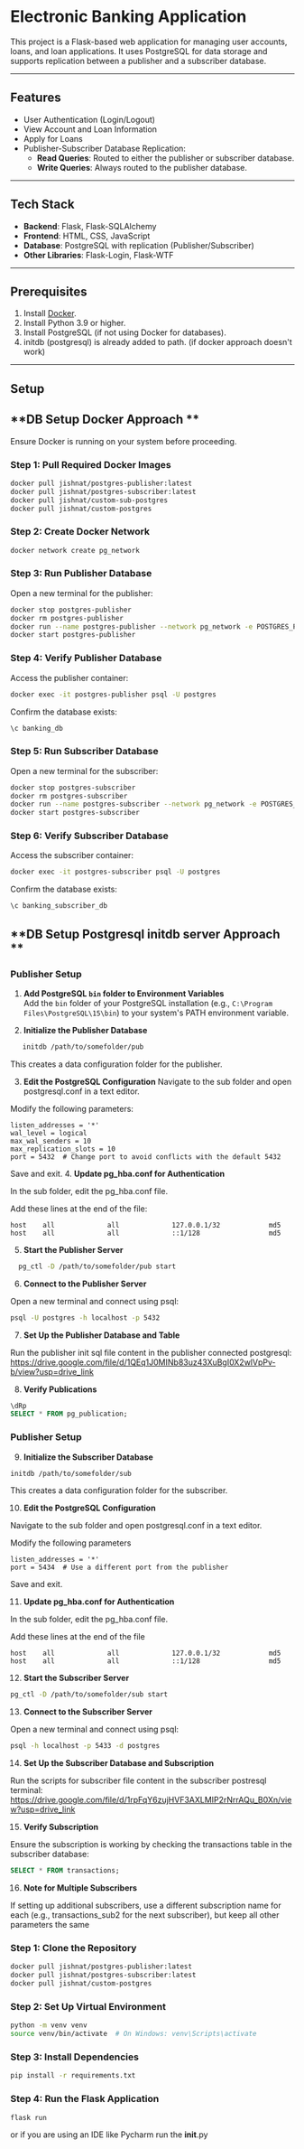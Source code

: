 # **Electronic Banking Application**

This project is a Flask-based web application for managing user accounts, loans, and loan applications. It uses PostgreSQL for data storage and supports replication between a publisher and a subscriber database.

---

## **Features**
- User Authentication (Login/Logout)
- View Account and Loan Information
- Apply for Loans
- Publisher-Subscriber Database Replication:
  - **Read Queries**: Routed to either the publisher or subscriber database.
  - **Write Queries**: Always routed to the publisher database.

---

## **Tech Stack**
- **Backend**: Flask, Flask-SQLAlchemy  
- **Frontend**: HTML, CSS, JavaScript  
- **Database**: PostgreSQL with replication (Publisher/Subscriber)  
- **Other Libraries**: Flask-Login, Flask-WTF  

---

## **Prerequisites**
1. Install [Docker](https://docs.docker.com/get-docker/).
2. Install Python 3.9 or higher.
3. Install PostgreSQL (if not using Docker for databases).
4. initdb (postgresql) is already added to path. (if docker approach doesn't work)

---

## **Setup**

## **DB Setup Docker Approach **
Ensure Docker is running on your system before proceeding.
### **Step 1: Pull Required Docker Images**
```bash
docker pull jishnat/postgres-publisher:latest
docker pull jishnat/postgres-subscriber:latest
docker pull jishnat/custom-sub-postgres
docker pull jishnat/custom-postgres

```
### **Step 2: Create Docker Network**
```bash
docker network create pg_network

```
### **Step 3: Run Publisher Database**
Open a new terminal for the publisher:
```bash
docker stop postgres-publisher
docker rm postgres-publisher
docker run --name postgres-publisher --network pg_network -e POSTGRES_PASSWORD=postgres -e POSTGRES_DB=banking_db -p 5432:5432 -d jishnat/custom-postgres
docker start postgres-publisher

```
### **Step 4: Verify Publisher Database**
Access the publisher container:
```bash
docker exec -it postgres-publisher psql -U postgres
```
Confirm the database exists:
```bash
\c banking_db
```
### **Step 5: Run Subscriber Database**
Open a new terminal for the subscriber:
```bash
docker stop postgres-subscriber
docker rm postgres-subscriber
docker run --name postgres-subscriber --network pg_network -e POSTGRES_PASSWORD=postgres -e POSTGRES_DB=banking_subscriber_db -p 5433:5432 -d jishnat/custom-sub-postgres
docker start postgres-subscriber
```

### **Step 6: Verify Subscriber Database**
Access the subscriber container:
```bash
docker exec -it postgres-subscriber psql -U postgres
```
Confirm the database exists:
```bash
\c banking_subscriber_db
```
## **DB Setup Postgresql initdb server Approach **

### Publisher Setup

1. **Add PostgreSQL `bin` folder to Environment Variables**  
Add the `bin` folder of your PostgreSQL installation (e.g., `C:\Program Files\PostgreSQL\15\bin`) to your system's PATH environment variable.

2. **Initialize the Publisher Database**  
```bash
   initdb /path/to/somefolder/pub
```
This creates a data configuration folder for the publisher.

3. **Edit the PostgreSQL Configuration**
Navigate to the sub folder and open postgresql.conf in a text editor. 

Modify the following parameters:
```plaintext 
listen_addresses = '*'
wal_level = logical
max_wal_senders = 10
max_replication_slots = 10
port = 5432  # Change port to avoid conflicts with the default 5432
```
Save and exit.
4. **Update pg_hba.conf for Authentication**

In the sub folder, edit the pg_hba.conf file.

Add these lines at the end of the file:
```plaintext
host    all             all             127.0.0.1/32            md5
host    all             all             ::1/128                 md5
```

5. **Start the Publisher Server**

```bash
  pg_ctl -D /path/to/somefolder/pub start
```

6. **Connect to the Publisher Server**

Open a new terminal and connect using psql:

```bash
psql -U postgres -h localhost -p 5432
```
7. **Set Up the Publisher Database and Table**

Run the publisher init sql file content in the publisher connected postgresql:
https://drive.google.com/file/d/1QEq1J0MINb83uz43XuBgI0X2wlVpPv-b/view?usp=drive_link

8. **Verify Publications**

```sql
\dRp
SELECT * FROM pg_publication;
```

### Publisher Setup

9. **Initialize the Subscriber Database**

```bash
initdb /path/to/somefolder/sub
```

This creates a data configuration folder for the subscriber.

10. **Edit the PostgreSQL Configuration**

Navigate to the sub folder and open postgresql.conf in a text editor.

Modify the following parameters

```plaintext
listen_addresses = '*'
port = 5434  # Use a different port from the publisher
```

Save and exit.

11. **Update pg_hba.conf for Authentication**

In the sub folder, edit the pg_hba.conf file.

Add these lines at the end of the file

```plaintext
host    all             all             127.0.0.1/32            md5
host    all             all             ::1/128                 md5
```

12. **Start the Subscriber Server**

```bash
pg_ctl -D /path/to/somefolder/sub start

```

13. **Connect to the Subscriber Server**

Open a new terminal and connect using psql:
```bash
psql -h localhost -p 5433 -d postgres
```

14. **Set Up the Subscriber Database and Subscription**

Run the scripts for subscriber file content in the subscriber postresql terminal:
https://drive.google.com/file/d/1rpFqY6zujHVF3AXLMIP2rNrrAQu_B0Xn/view?usp=drive_link

15. **Verify Subscription**

Ensure the subscription is working by checking the transactions table in the subscriber database:

```sql
SELECT * FROM transactions;
```

16. **Note for Multiple Subscribers**

If setting up additional subscribers, use a different subscription name for each (e.g., transactions_sub2 for the next subscriber), but keep all other parameters the same

### **Step 1: Clone the Repository**
```bash
docker pull jishnat/postgres-publisher:latest
docker pull jishnat/postgres-subscriber:latest
docker pull jishnat/custom-postgres

```

### **Step 2: Set Up Virtual Environment**

```bash
python -m venv venv
source venv/bin/activate  # On Windows: venv\Scripts\activate
```

### **Step 3: Install Dependencies**

```bash
pip install -r requirements.txt
```

### **Step 4: Run the Flask Application**

```bash
flask run
```
or 
if you are using an IDE like Pycharm
run the __init__.py
